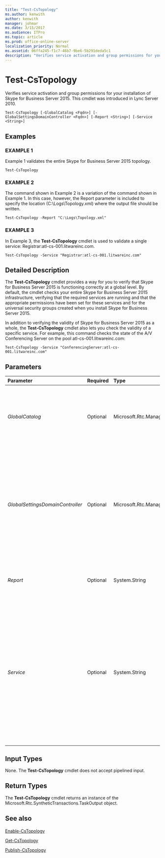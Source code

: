 ```yaml
---
title: "Test-CsTopology"
ms.author: kenwith
author: kenwith
manager: johmar
ms.date: 3/15/2017
ms.audience: ITPro
ms.topic: article
ms.prod: office-online-server
localization_priority: Normal
ms.assetid: 06ffa245-f1c7-46b7-9be6-5b291deda5c1
description: "Verifies service activation and group permissions for your installation of Skype for Business Server 2015. This cmdlet was introduced in Lync Server 2010."
---
```


# Test-CsTopology
 
Verifies service activation and group permissions for your installation of Skype for Business Server 2015. This cmdlet was introduced in Lync Server 2010.
  
```
Test-CsTopology [-GlobalCatalog <Fqdn>] [-GlobalSettingsDomainController <Fqdn>] [-Report <String>] [-Service <String>]

```

## Examples

### EXAMPLE 1

Example 1 validates the entire Skype for Business Server 2015 topology.
  
```
Test-CsTopology
```

### EXAMPLE 2

The command shown in Example 2 is a variation of the command shown in Example 1. In this case, however, the Report parameter is included to specify the location (C:\Logs\Topology.xml) where the output file should be written.
  
```
Test-CsTopology -Report "C:\Logs\Topology.xml"
```

### EXAMPLE 3

In Example 3, the **Test-CsTopology** cmdlet is used to validate a single service: Registrar:atl-cs-001.litwareinc.com.
  
```
Test-CsTopology -Service "Registrar:atl-cs-001.litwareinc.com"
```

## Detailed Description

The **Test-CsTopology** cmdlet provides a way for you to verify that Skype for Business Server 2015 is functioning correctly at a global level. By default, the cmdlet checks your entire Skype for Business Server 2015 infrastructure, verifying that the required services are running and that the appropriate permissions have been set for these services and for the universal security groups created when you install Skype for Business Server 2015.
  
In addition to verifying the validity of Skype for Business Server 2015 as a whole, the **Test-CsTopology** cmdlet also lets you check the validity of a specific service. For example, this command checks the state of the A/V Conferencing Server on the pool atl-cs-001.litwareinc.com:
  
 `Test-CsTopology -Service "ConferencingServer:atl-cs-001.litwareinc.com"`
  
## Parameters

|**Parameter**|**Required**|**Type**|**Description**|
|:-----|:-----|:-----|:-----|
| _GlobalCatalog_ <br/> |Optional  <br/> |Microsoft.Rtc.Management.Deploy.Fqdn  <br/> |Fully qualified domain name (FQDN) of a global catalog server in your domain. This parameter is not required if you are running the **Test-CsTopology** cmdlet on a computer with an account in your domain. <br/> |
| _GlobalSettingsDomainController_ <br/> |Optional  <br/> |Microsoft.Rtc.Management.Deploy.Fqdn  <br/> |FQDN of a domain controller where global settings are stored. If global settings are stored in the System container in Active Directory Domain Services, then this parameter must point to the root domain controller. If global settings are stored in the Configuration container, then any domain controller can be used and this parameter can be omitted.  <br/> |
| _Report_ <br/> |Optional  <br/> |System.String  <br/> |Enables you to specify a file path for the log file created when the cmdlet runs. For example: -Report "C:\Logs\Topology.html"  <br/> |
| _Service_ <br/> |Optional  <br/> |System.String  <br/> |When present, the **Test-CsTopology** cmdlet limits its validation checks to the specified service. (Note that you can only specify one service at a time when using the Service parameter.) Services should be specified using the appropriate service ID; for example, this syntax refers to the Registrar service on the atl-cs-001.litwareinc.com pool: <br/>  `-Service "Registrar:atl-cs-001.litwareinc.com"` <br/> If this parameter is not included then the entire topology will be validated.  <br/> |
   
## Input Types

None. The **Test-CsTopology** cmdlet does not accept pipelined input.
  
## Return Types

The **Test-CsTopology** cmdlet returns an instance of the Microsoft.Rtc.SyntheticTransactions.TaskOutput object.
  
## See also

#### 

[Enable-CsTopology](enable-cstopology.md)
  
[Get-CsTopology](get-cstopology.md)
  
[Publish-CsTopology](publish-cstopology.md)


